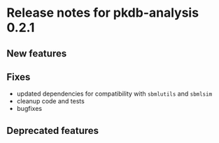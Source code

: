 # Release notes for pkdb-analysis 0.2.1

## New features


## Fixes
- updated dependencies for compatibility with `sbmlutils` and `sbmlsim`
- cleanup code and tests
- bugfixes

## Deprecated features

